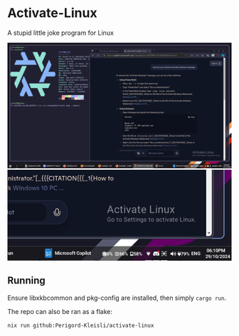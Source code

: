 # Activate-Linux

A stupid little joke program for Linux

![Fullscreen view, showing Activate-Linux on the corner](./resources/sample.png)
![Closeup view of Activate-Linux](./resources/closeup.png)

## Running

Ensure libxkbcommon and pkg-config are installed, then simply `cargo run`.

The repo can also be ran as a flake:
```
nix run github:Perigord-Kleisli/activate-linux
```
